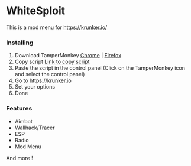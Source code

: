 # WhiteSploit
This is a mod menu for https://krunker.io/

### Installing 
1. Download TamperMonkey [Chrome](https://chrome.google.com/webstore/detail/tampermonkey/dhdgffkkebhmkfjojejmpbldmpobfkfo?hl=pl) | [Firefox](https://addons.mozilla.org/pl/firefox/addon/tampermonkey/)
2. Copy script [Link to copy script](https://raw.githubusercontent.com/Sn8ow/WhiteSploit/main/WhiteSploit1.0.txt)
3. Paste the script in the control panel (Click on the TamperMonkey icon and select the control panel)
4. Go to https://krunker.io
5. Set your options
6. Done

### Features
- Aimbot 
- Wallhack/Tracer
- ESP
- Radio
- Mod Menu

And more !

